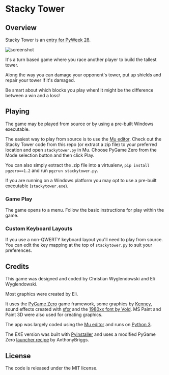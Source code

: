 # Stacky Tower

## Overview
Stacky Tower is an [entry for PyWeek 28](https://pyweek.org/e/rohirrim/).

![screenshot](https://pyweek.org/media/dl/28/rohirrim/Pygame_Zero_Game_9_28_2019_2_22_32_PM.png)

It's a turn based game where you race another player to build the tallest tower.

Along the way you can damage your opponent's tower, put up shields and repair your tower if it's damaged.

Be smart about which blocks you play when! It might be the difference between a win and a loss!

## Playing

The game may be played from source or by using a pre-built Windows executable.

The easiest way to play from source is to use the [Mu editor](https://codewith.mu/). Check out the Stacky Tower code
from this repo (or extract a zip file) to your preferred location and open `stackytower.py` in Mu. Choose PyGame Zero
from the Mode selection button and then click Play.

You can also simply extract the .zip file into a virtualenv, `pip install pgzero==1.2` and run `pgzrun stackytower.py`.

If you are running on a Windows platform you may opt to use a pre-built executable (`stackytower.exe`).

### Game Play

The game opens to a menu. Follow the basic instructions for play within the game.

### Custom Keyboard Layouts

If you use a non-QWERTY keyboard layout you'll need to play from source. You can edit the key mapping at the top of
`stackytower.py` to suit your preferences.

## Credits

This game was designed and coded by Christian Wyglendowski and Eli Wyglendowski.

Most graphics were created by Eli.

It uses the [PyGame Zero](https://pygame-zero.readthedocs.io/en/stable/) game framework, some graphics by
[Kenney](https://kenney.nl), sound effects created with [sfxr](http://www.drpetter.se/project_sfxr.html) and the
[1980xx font by Vold](https://arcade.itch.io/1980). MS Paint and Paint 3D were also used for creating graphics.

The app was largely coded using the [Mu editor](https://codewith.mu/) and runs on [Python 3](https://www.python.org).

The EXE version was built with [Pyinstaller](https://www.pyinstaller.org/) and uses a modified PyGame Zero
[launcher recipe](https://gist.github.com/AnthonyBriggs/cac72989c2dd3c4aeb7475237079d2fb) by AnthonyBriggs.

## License
The code is released under the MIT license.